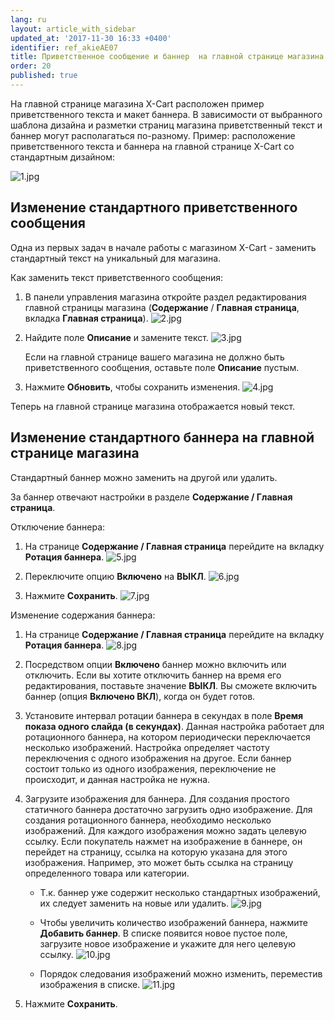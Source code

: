 ```yaml
---
lang: ru
layout: article_with_sidebar
updated_at: '2017-11-30 16:33 +0400'
identifier: ref_akieAE07
title: Приветственное сообщение и баннер  на главной странице магазина
order: 20
published: true
---
```

На главной странице магазина X-Cart расположен пример приветственного текста и макет баннера. В зависимости от выбранного шаблона дизайна и разметки страниц магазина приветственный текст и баннер могут располагаться по-разному. Пример: расположение приветственного текста и баннера на главной странице X-Cart  со стандартным дизайном:

![1.jpg]({{site.baseurl}}/attachments/ref_akieAE07/1.jpg)

## Изменение стандартного приветственного сообщения

Одна из первых задач в начале работы с магазином X-Cart - заменить стандартный текст на уникальный для магазина. 

Как заменить текст приветственного сообщения:

1. В панели управления магазина откройте раздел редактирования главной страницы магазина (**Содержание** / **Главная страница**, вкладка **Главная страница**).
    ![2.jpg]({{site.baseurl}}/attachments/ref_akieAE07/2.jpg)

2.  Найдите поле **Описание** и замените текст.
    ![3.jpg]({{site.baseurl}}/attachments/ref_akieAE07/3.jpg)

    Если на главной странице вашего магазина не должно быть приветственного сообщения, оставьте поле **Описание** пустым.

3.  Нажмите **Обновить**, чтобы сохранить изменения.
    ![4.jpg]({{site.baseurl}}/attachments/ref_akieAE07/4.jpg)

Теперь на главной странице магазина отображается новый текст.

## Изменение стандартного баннера на главной странице магазина

Стандартный баннер можно заменить на другой или удалить. 

За баннер отвечают настройки в разделе **Содержание / Главная страница**.

Отключение баннера:

1.   На странице **Содержание / Главная страница** перейдите на вкладку **Ротация баннера**.
     ![5.jpg]({{site.baseurl}}/attachments/ref_akieAE07/5.jpg)

2.   Переключите опцию **Включено** на **ВЫКЛ**.
     ![6.jpg]({{site.baseurl}}/attachments/ref_akieAE07/6.jpg)

3.  Нажмите **Сохранить**.
    ![7.jpg]({{site.baseurl}}/attachments/ref_akieAE07/7.jpg)

Изменение содержания баннера:

1.  На странице **Содержание / Главная страница** перейдите на вкладку **Ротация баннера**.
    ![8.jpg]({{site.baseurl}}/attachments/ref_akieAE07/8.jpg)

2.  Посредством опции **Включено** баннер можно включить или отключить. Если вы хотите отключить баннер на время его редактирования, поставьте значение **ВЫКЛ**. Вы сможете включить баннер (опция **Включено ВКЛ**), когда он будет готов.

3.  Установите интервал ротации баннера в секундах в поле **Время показа одного слайда (в секундах)**. Данная настройка работает для ротационного баннера, на котором периодически переключается несколько изображений. Настройка определяет частоту переключения с одного изображения на другое. Если баннер состоит только из одного изображения, переключение не происходит, и данная настройка не нужна.

4.  Загрузите изображения для баннера. Для создания простого статичного баннера достаточно загрузить одно изображение. Для создания ротационного баннера, необходимо несколько изображений. Для каждого изображения можно задать целевую ссылку. Если покупатель нажмет на изображение в баннере, он перейдет на страницу, ссылка на которую указана для этого изображения. Например, это может быть ссылка на страницу определенного товара или категории.

    *   Т.к. баннер уже содержит несколько стандартных изображений, их следует заменить на новые или удалить.
        ![9.jpg]({{site.baseurl}}/attachments/ref_akieAE07/9.jpg)

    *   Чтобы увеличить количество изображений баннера, нажмите **Добавить баннер**. В списке появится новое пустое поле, загрузите новое изображение и укажите для него целевую ссылку.
         ![10.jpg]({{site.baseurl}}/attachments/ref_akieAE07/10.jpg)

    *   Порядок следования изображений можно изменить, переместив изображения в списке.
        ![11.jpg]({{site.baseurl}}/attachments/ref_akieAE07/11.jpg)
    
5.  Нажмите **Сохранить**.
